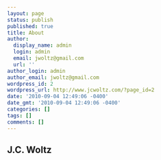 ```yaml
---
layout: page
status: publish
published: true
title: About
author:
  display_name: admin
  login: admin
  email: jwoltz@gmail.com
  url: ''
author_login: admin
author_email: jwoltz@gmail.com
wordpress_id: 2
wordpress_url: http://www.jcwoltz.com/?page_id=2
date: '2010-09-04 12:49:06 -0400'
date_gmt: '2010-09-04 12:49:06 -0400'
categories: []
tags: []
comments: []
---
```

<h2>J.C. Woltz</h2>

